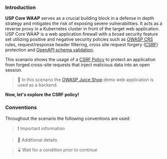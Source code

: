 ### Introduction

**USP Core WAAP** serves as a crucial building block in a defense in depth strategy and mitigates the risk of exposing severe vulnerabilities. It acts as a reverse proxy in a Kubernetes cluster in front of the target web application. USP Core WAAP is a web application firewall with a broad security feature set utilizing positive and negative security policies such as [OWASP CRS](https://owasp.org/www-project-modsecurity-core-rule-set/) rules, request/response header filtering, cross site request forgery ([CSRF](https://owasp.org/www-community/attacks/csrf)) protection and [OpenAPI schema validation](https://openapis.org).

This scenario shows the usage of a [CSRF Policy](https://united-security-providers.github.io/usp-core-waap/crd-doc/#corewaapservicespeccsrfpolicy) to protect an application from forged cross-site
 requests that inject malicious data into an open session.

> &#128270; In this scenario the [OWASP Juice Shop](https://owasp.org/www-project-juice-shop/) demo web application is used as a backend.

**Now, let's explore the CSRF policy!**

### Conventions

Throughout the scenario the following conventions are used:

> &#10071; Important information

> &#128270; Additional details

> &#8987; Wait for a condition prior to continue

